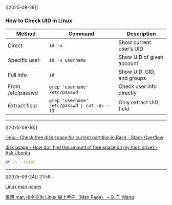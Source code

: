 [[2025-08-28]]

### How to Check UID in Linux

| Method            | Command                                    | Description                        |
| ----------------- | ------------------------------------------ | ---------------------------------- |
| Direct            | `id -u`                                    | Show current user’s UID            |
| Specific user     | `id -u username`                           | Show UID of given account          |
| Full info         | `id`                                       | Show UID, GID, and groups          |
| From /etc/passwd  | `grep 'username' /etc/passwd`              | Check user info directly           |
| Extract field     | `grep 'username' /etc/passwd \| cut -d: -f3` | Only extract UID field             |

---

[[2025-09-16]]

[linux - Check free disk space for current partition in Bash - Stack Overflow](https://stackoverflow.com/questions/8110530/check-free-disk-space-for-current-partition-in-bash)

[disk usage - How do I find the amount of free space on my hard drive? - Ask Ubuntu](https://askubuntu.com/questions/73160/how-do-i-find-the-amount-of-free-space-on-my-hard-drive)

```bash
df -h --total
```

---

[[2025-09-24]] 21:58

[Linux man pages](https://linux.die.net/man/)

[善用 man 指令查詢 Linux 線上手冊（Man Page） – G. T. Wang](https://blog.gtwang.org/linux/linux-man-page-command-examples/)
